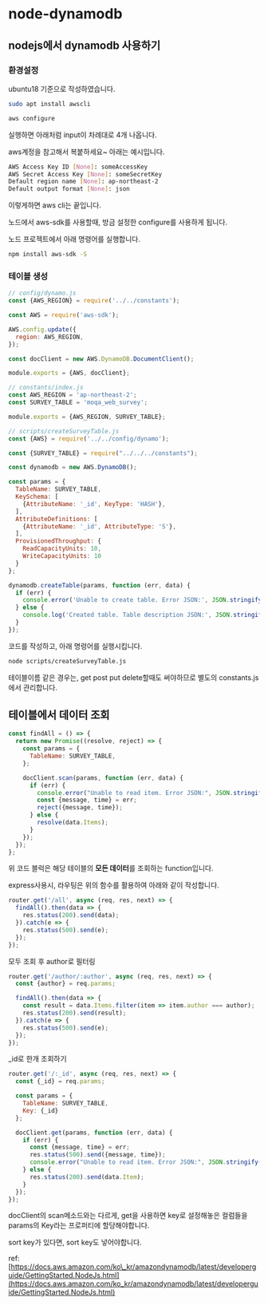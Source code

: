 # node-dynamodb

## nodejs에서 dynamodb 사용하기

### 환경설정

ubuntu18 기준으로 작성하였습니다.

```bash
sudo apt install awscli
```

```bash
aws configure
```

실행하면 아래처럼 input이 차례대로 4개 나옵니다.

aws계정을 참고해서 복붙하세요~ 아래는 예시입니다.

```bash
AWS Access Key ID [None]: someAccessKey
AWS Secret Access Key [None]: someSecretKey
Default region name [None]: ap-northeast-2
Default output format [None]: json
```

이렇게하면 aws cli는 끝입니다.

노드에서 aws-sdk를 사용할때, 방금 설정한 configure를 사용하게 됩니다.

노드 프로젝트에서 아래 명령어를 실행합니다.

```bash
npm install aws-sdk -S
```

### 테이블 생성

```javascript
// config/dynamo.js
const {AWS_REGION} = require('../../constants');

const AWS = require('aws-sdk');

AWS.config.update({
  region: AWS_REGION,
});

const docClient = new AWS.DynamoDB.DocumentClient();

module.exports = {AWS, docClient};
```

```javascript
// constants/index.js
const AWS_REGION = 'ap-northeast-2';
const SURVEY_TABLE = 'moqa_web_survey';

module.exports = {AWS_REGION, SURVEY_TABLE};
```

```javascript
// scripts/createSurveyTable.js
const {AWS} = require('../../config/dynamo');

const {SURVEY_TABLE} = require("../../../constants");

const dynamodb = new AWS.DynamoDB();

const params = {
  TableName: SURVEY_TABLE,
  KeySchema: [
    {AttributeName: '_id', KeyType: 'HASH'},
  ],
  AttributeDefinitions: [
    {AttributeName: '_id', AttributeType: 'S'},
  ],
  ProvisionedThroughput: {
    ReadCapacityUnits: 10,
    WriteCapacityUnits: 10
  }
};

dynamodb.createTable(params, function (err, data) {
  if (err) {
    console.error('Unable to create table. Error JSON:', JSON.stringify(err, null, 2));
  } else {
    console.log('Created table. Table description JSON:', JSON.stringify(data, null, 2));
  }
});
```

코드를 작성하고, 아래 명령어를 실행시킵니다.

```bash
node scripts/createSurveyTable.js
```

테이블이름 같은 경우는, get post put delete할때도 써야하므로 별도의 constants.js에서 관리합니다.

## 테이블에서 데이터 조회

```javascript
const findAll = () => {
  return new Promise((resolve, reject) => {
    const params = {
      TableName: SURVEY_TABLE,
    };

    docClient.scan(params, function (err, data) {
      if (err) {
        console.error("Unable to read item. Error JSON:", JSON.stringify(err, null, 2));
        const {message, time} = err;
        reject({message, time});
      } else {
        resolve(data.Items);
      }
    });
  });
};
```

위 코드 블럭은 해당 테이블의 **모든 데이터**를 조회하는 function입니다.

express사용시, 라우팅은 위의 함수를 활용하여 아래와 같이 작성합니다.

```javascript
router.get('/all', async (req, res, next) => {
  findAll().then(data => {
    res.status(200).send(data);
  }).catch(e => {
    res.status(500).send(e);
  });
});
```

모두 조회 후 author로 필터링

```javascript
router.get('/author/:author', async (req, res, next) => {
  const {author} = req.params;

  findAll().then(data => {
    const result = data.Items.filter(item => item.author === author);
    res.status(200).send(result);
  }).catch(e => {
    res.status(500).send(e);
  });
});
```

\_id로 한개 조회하기

```javascript
router.get('/:_id', async (req, res, next) => {
  const {_id} = req.params;

  const params = {
    TableName: SURVEY_TABLE,
    Key: {_id}
  };

  docClient.get(params, function (err, data) {
    if (err) {
      const {message, time} = err;
      res.status(500).send({message, time});
      console.error("Unable to read item. Error JSON:", JSON.stringify(err, null, 2));
    } else {
      res.status(200).send(data.Item);
    }
  });
});
```

docClient의 scan메소드와는 다르게, get을 사용하면 key로 설정해놓은 컬럼들을 params의 Key라는 프로퍼티에 할당해야합니다.

sort key가 있다면, sort key도 넣어야합니다.

ref: [https://docs.aws.amazon.com/ko\_kr/amazondynamodb/latest/developerguide/GettingStarted.NodeJs.html](https://docs.aws.amazon.com/ko_kr/amazondynamodb/latest/developerguide/GettingStarted.NodeJs.html)

